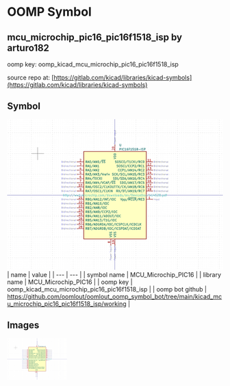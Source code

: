 # OOMP Symbol  
## mcu_microchip_pic16_pic16f1518_isp  by arturo182  
  
oomp key: oomp_kicad_mcu_microchip_pic16_pic16f1518_isp  
  
source repo at: [https://gitlab.com/kicad/libraries/kicad-symbols](https://gitlab.com/kicad/libraries/kicad-symbols)  
## Symbol  
  
[![working.png](working_600.png)](working.png)  
| name | value | 
| --- | --- | 
| symbol name | MCU_Microchip_PIC16 | 
| library name | MCU_Microchip_PIC16 | 
| oomp key | oomp_kicad_mcu_microchip_pic16_pic16f1518_isp | 
| oomp bot github | https://github.com/oomlout/oomlout_oomp_symbol_bot/tree/main/kicad_mcu_microchip_pic16_pic16f1518_isp/working | 
## Images  
  
[![working.png](working_140.png)](working.png)  
